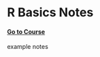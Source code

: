 # R Basics Notes
#### [Go to Course](https://learning.edx.org/course/course-v1:HarvardX+PH125.1x+1T2021/home)
example notes
